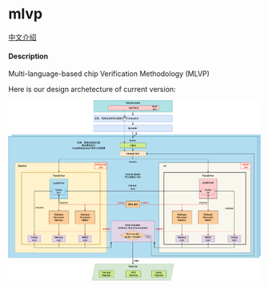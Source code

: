 # mlvp

[中文介绍](./README.md)

#### Description
Multi-language-based chip Verification Methodology (MLVP)

Here is our design archetecture of current version:

![MLVP](./assets//images/MLVP_BareDut.png)